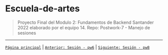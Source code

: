 # Escuela-de-artes

>Proyecto Final del Modulo 2: Fundamentos de Backend Santander 2022 elaborado por el equipo 14.
Repo: Postwork-7 - Manejo de sesiones


-------
[`Página principal`](../../README.md) | [`Anterior: Sesión - pw6`](../pw6/README.md) | [`Siguiente: Sesión - pw8`](../pw8/README.md)
